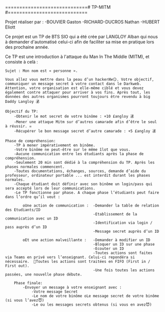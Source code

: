 =============================# TP-MITM #============================

Projet réaliser par :   -BOUVIER Gaston
                        -RICHARD-DUCROS Nathan
                        -HUBERT Eliott

Ce projet est un TP de BTS SIO qui a été crée par LANGLOY Alban qui nous à demander d'automatisé celui-ci afin de faciliter sa mise en pratique lors des prochaine année.

Ce TP est une introduction à l'attaque du Man In The Middle (MITM),
et consiste à celà :

    Sujet : Mon nom est « personne ».
    
    Vous allez vous mettre dans la peau d’un hackerͶͷ😏. Votre objectif, communiquer un message secret à votre contact dans le Darkweb. Attention, votre organisation est elle-même ciblé et vous devez également contre attaquer pour arriver à vos fins. Après tout, les données des autres organismes pourront toujours être revendu à big Daddy Langloy ۜ💰
    
    Objectif du TP: 
        -Obtenir le mot secret de votre binôme : +10 £angloy ۜ💰
        -Mener une attaque Mitm sur d’autres camarade afin d’être le seul à réussir. ☠️
        -Récupérer le bon message secret d’autre camarade : +5 £angloy ۜ💰

    Phase de compréhension:
        -TP à mener impérativement en binôme. 
        -Votre binôme ne peut-être sur le même îlot que vous. 
        -Aucune communication entre les étudiants après la phase de compréhension. 
        -Seulement 20 min sont dédié à la compréhension du TP. Après les phases normales commencent. 
        -Toutes documentations, échanges, sources, demande d’aide du professeur, ordinateur portable ... est interdit durant les phases normales. 
        -Chaque étudiant doit définir avec son binôme un login/pass qui sera accepté lors de leur communications. 
        -Le TP fonctionne par phase. A chaque phase l’étudiants peut faire dans l’ordre qu’il veut : 

            oUne action de communication :  -Demander la table de relation des Etudiants/ID 
                                            -Etablissement de la communication avec un ID 
                                            -Identification via login / pass auprès d’un ID 
                                            -Message secret auprès d’un ID 
            
            oEt une action malveillante :   -Demander à modifier un ID
                                            -Bloquer un ID sur une phase 
                                            -Ecouter un ID 
                                            -Toutes actions sont faites via Teams en privé vers l’enseignant. Celui-ci repondéra si nécessaire.  Toutes les actions sont traitées en FIFO (First in / First out). 
                                            -Une fois toutes les actions passées, une nouvelle phase débute. 
     
        Phase finale: 
            -Envoyer un message à votre enseignant avec : 
                -Votre message Secret 
                -Le nom de votre binôme oLe message secret de votre binôme (si vous l’avez😈) 
                -Le ou les messages secrets obtenus (si vous en avez😈) 
